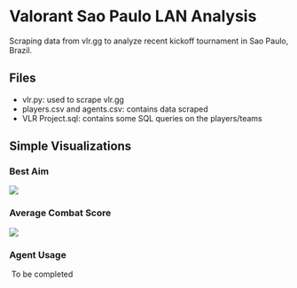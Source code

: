 # Valorant Sao Paulo LAN Analysis
Scraping data from vlr.gg to analyze recent kickoff tournament in Sao Paulo, Brazil.

## Files
- vlr.py: used to scrape vlr.gg
- players.csv and agents.csv: contains data scraped
- VLR Project.sql: contains some SQL queries on the players/teams

## Simple Visualizations
### Best Aim
![](https://github.com/kxmii/VLR-Webscraping-Project/blob/main/teamplayeracc.gif)

### Average Combat Score
![](https://github.com/kxmii/VLR-Webscraping-Project/blob/main/acs.gif)

### Agent Usage
![]()
To be completed
